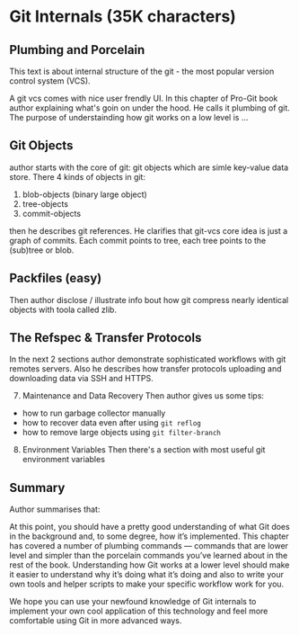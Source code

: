 # Git Internals (35K characters)

## Plumbing and Porcelain
This text is about internal structure of the git - the most popular version control system (VCS).

A git vcs comes with nice user frendly UI. In this chapter of Pro-Git book author explaining what's goin on under the hood. He calls it plumbing of git. The purpose of understainding how git works on a low level is ...


## Git Objects
author starts with the core of git: git objects which are simle key-value data store. There 4 kinds of objects in git: 
1. blob-objects (binary large object)
2. tree-objects
3. commit-objects

then he describes git references. He clarifies that git-vcs core idea is just a graph of commits. Each commit points to tree, each tree points to the (sub)tree or blob.


## Packfiles (easy)
Then author  disclose / illustrate info bout how git compress nearly identical objects with toola called zlib.

## The Refspec & Transfer Protocols
In the next 2 sections author demonstrate sophisticated workflows with git remotes servers. Also he describes how transfer protocols uploading and downloading data via SSH and HTTPS.

7. Maintenance and Data Recovery
Then author gives us some tips:
- how to run garbage collector manually
- how to recover data even after using `git reflog`
- how to remove large objects using `git filter-branch`

8. Environment Variables
Then there's a section with most useful git environment variables

## Summary
Author summarises that:

At this point, you should have a pretty good understanding of what Git does in the background and, to some degree, how it’s implemented. This chapter has covered a number of plumbing commands — commands that are lower level and simpler than the porcelain commands you’ve learned about in the rest of the book. Understanding how Git works at a lower level should make it easier to understand why it’s doing what it’s doing and also to write your own tools and helper scripts to make your specific workflow work for you.

We hope you can use your newfound knowledge of Git internals to implement your own cool application of this technology and feel more comfortable using Git in more advanced ways.
